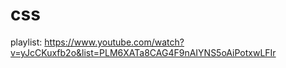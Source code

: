 # css

playlist:
https://www.youtube.com/watch?v=yJcCKuxfb2o&list=PLM6XATa8CAG4F9nAIYNS5oAiPotxwLFIr
